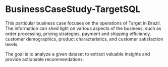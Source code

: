 # BusinessCaseStudy-TargetSQL
This particular business case focuses on the operations of Target in Brazil. The information can shed light on various aspects of the business, such as order processing, pricing strategies, payment and shipping efficiency, customer demographics, product characteristics, and customer satisfaction levels.

The goal is to analyze a given dataset to extract valuable insights and provide actionable recommendations.
